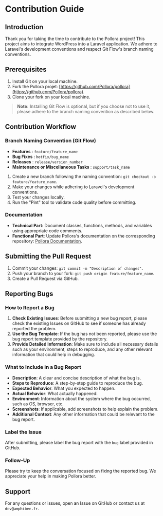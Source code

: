 # Contribution Guide

## Introduction

Thank you for taking the time to contribute to the Pollora project! This project aims to integrate WordPress into a Laravel application. We adhere to Laravel's development conventions and respect Git Flow's branch naming conventions.

## Prerequisites

1. Install Git on your local machine.
2. Fork the Pollora projet: [https://github.com/Pollora/pollora](https://github.com/Pollora/pollora).
3. Clone your fork on your local machine.

> **Note:** Installing Git Flow is optional, but if you choose not to use it, please adhere to the branch naming convention as described below.

## Contribution Workflow

### Branch Naming Convention (Git Flow)

- **Features** : `feature/feature_name`
- **Bug Fixes** : `hotfix/bug_name`
- **Releases** : `release/version_number`
- **Maintenance or Miscellaneous Tasks** : `support/task_name`

1. Create a new branch following the naming convention: `git checkout -b feature/feature_name`.
2. Make your changes while adhering to Laravel's development conventions.
3. Test your changes locally.
4. Run the "Pint" tool to validate code quality before committing.

### Documentation

- **Technical Part**: Document classes, functions, methods, and variables using appropriate code comments.
- **Functional Part**: Update Pollora's documentation on the corresponding repository: [Pollora Documentation](https://github.com/AmphiBee/pollora-documentation).

## Submitting the Pull Request

1. Commit your changes: `git commit -m "Description of changes"`.
2. Push your branch to your fork: `git push origin feature/feature_name`.
3. Create a Pull Request via GitHub.

## Reporting Bugs

### How to Report a Bug

1. **Check Existing Issues**: Before submitting a new bug report, please check the existing Issues on GitHub to see if someone has already reported the problem.
2. **Use the Bug Template**: If the bug has not been reported, please use the bug report template provided by the repository.
3. **Provide Detailed Information**: Make sure to include all necessary details such as your environment, steps to reproduce, and any other relevant information that could help in debugging.

### What to Include in a Bug Report

- **Description**: A clear and concise description of what the bug is.
- **Steps to Reproduce**: A step-by-step guide to reproduce the bug.
- **Expected Behavior**: What you expected to happen.
- **Actual Behavior**: What actually happened.
- **Environment**: Information about the system where the bug occurred, such as OS, browser, etc.
- **Screenshots**: If applicable, add screenshots to help explain the problem.
- **Additional Context**: Any other information that could be relevant to the bug report.

### Label the Issue

After submitting, please label the bug report with the `bug` label provided in GitHub.

### Follow-Up

Please try to keep the conversation focused on fixing the reported bug. We appreciate your help in making Pollora better.

## Support

For any questions or issues, open an Issue on GitHub or contact us at `dev@amphibee.fr`.
